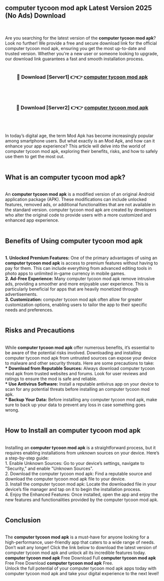 ## computer tycoon mod apk Latest Version 2025 (No Ads) Download
<br><br>
Are you searching for the latest version of the <strong>computer tycoon mod apk</strong>? Look no further! We provide a free and secure download link for the official computer tycoon mod apk, ensuring you get the most up-to-date and trusted version. Whether you're a new user or someone looking to upgrade, our download link guarantees a fast and smooth installation process.
<br>
<br>
<div align="center">
<h3>🔴 Download [Server1] 👉👉 <a href="https://modyolo.store/computer_tycoon_mod_apk">computer tycoon mod apk</a></h3><br>
<br>
<h3>🔴 Download [Server2] 👉👉 <a href="https://modyolo.store/computer_tycoon_mod_apk">computer tycoon mod apk</a></h3><br>
</div>
<br>
<br>
In today’s digital age, the term Mod Apk has become increasingly popular among smartphone users. But what exactly is an Mod Apk, and how can it enhance your app experience? This article will delve into the world of computer tycoon mod apk, exploring their benefits, risks, and how to safely use them to get the most out.
<br>
<br>
<h2>What is an computer tycoon mod apk?</h2>
<br>
An <strong>computer tycoon mod apk</strong> is a modified version of an original Android application package (APK). These modifications can include unlocked features, removed ads, or additional functionalities that are not available in the standard version. computer tycoon mod apk are created by developers who alter the original code to provide users with a more customized and enhanced app experience.
<br>
<br>
<h2>Benefits of Using computer tycoon mod apk</h2>
<br>
<strong> 1. Unlocked Premium Features:</strong> One of the primary advantages of using an <strong>computer tycoon mod apk</strong> is access to premium features without having to pay for them. This can include everything from advanced editing tools in photo apps to unlimited in-game currency in mobile games.
<br>
<strong> 2. Ad-Free Experience:</strong> Many computer tycoon mod apk remove intrusive ads, providing a smoother and more enjoyable user experience. This is particularly beneficial for apps that are heavily monetized through advertisements.
<br>
<strong> 3. Customization:</strong> computer tycoon mod apk often allow for greater customization options, enabling users to tailor the app to their specific needs and preferences.
<br>
<br>
<h2>Risks and Precautions</h2>
<br>
While <strong>computer tycoon mod apk</strong> offer numerous benefits, it’s essential to be aware of the potential risks involved. Downloading and installing computer tycoon mod apk from untrusted sources can expose your device to malware and other security threats. Here are some precautions to take:
<br>
<strong> * Download from Reputable Sources:</strong> Always download computer tycoon mod apk from trusted websites and forums. Look for user reviews and ratings to ensure the mod is safe and reliable.
<br>
<strong> * Use Antivirus Software:</strong> Install a reputable antivirus app on your device to scan for any potential threats before installing an computer tycoon mod apk.
<br>
<strong> * Backup Your Data:</strong> Before installing any computer tycoon mod apk, make sure to back up your data to prevent any loss in case something goes wrong.
<br>
<br>
<h2>How to Install an computer tycoon mod apk</h2>
<br>
Installing an <strong>computer tycoon mod apk</strong> is a straightforward process, but it requires enabling installations from unknown sources on your device. Here’s a step-by-step guide:
<br>
 1. Enable Unknown Sources: Go to your device’s settings, navigate to "Security," and enable "Unknown Sources".
<br>
 2. Download the computer tycoon mod apk: Find a reputable source and download the computer tycoon mod apk file to your device.
<br>
 3. Install the computer tycoon mod apk: Locate the downloaded file in your device’s file manager and tap on it to begin the installation process.
<br>
 4. Enjoy the Enhanced Features: Once installed, open the app and enjoy the new features and functionalities provided by the computer tycoon mod apk.
<br>
<br>
<h2><strong>Conclusion</strong></h2>
<br>
The <strong>computer tycoon mod apk</strong> is a must-have for anyone looking for a high-performance, user-friendly app that caters to a wide range of needs. Don’t wait any longer! Click the link below to download the latest version of computer tycoon mod apk and unlock all its incredible features today.
<br>
<strong>computer tycoon mod apk</strong> Free Download Full <strong>computer tycoon mod apk</strong> Free Free Download <strong>computer tycoon mod apk</strong> Free.
<br>
Unlock the full potential of your computer tycoon mod apk apps today with computer tycoon mod apk and take your digital experience to the next level!

